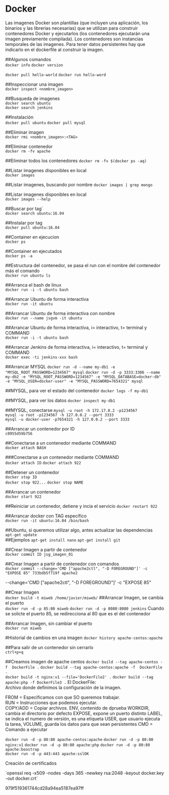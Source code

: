 # Docker #
Las imagenes Docker son plantillas (que incluyen una aplicación, los binarios y las librerias necesarias) que se utilizan para construir contenedores Docker y ejecutarlos (los contenedores ejecutarán una imagen previamente compilada).
Los contenedores son instancias temporales de las imagenes. Para tener datos persistentes hay que indicarlo en el dockerfile al construir la imagen.

##Algunos comandos  
`docker info`
`docker version`

`docker pull hello-world`
`docker run hello-word`

##Inspeccionar una imagen  
`docker inspect <nombre_imagen>`

##Busqueda de imagenes  
`docker search ubuntu`  
`docker search jenkins`

##Instalación  
`docker pull ubuntu`
`docker pull mysql`

##Eliminar imagen  
`docker rmi <nombre_imagen>:<TAG>`  

##Eliminar contenedor  
`docker rm -fv apache`  

##Eliminar todos los contenedores
`docker rm -fv $(docker ps -aq)`  

##Listar imagenes disponibles en local  
`docker images`

##Listar imagenes, buscando por nombre
`docker images | grep mongo`

##Listar imagenes disponibles en local  
`docker images --help`

##Buscar por tag´  
`docker search ubuntu:16.04`  

##Instalar por tag  
`docker pull ubuntu:16.04`

##Container en ejecucion  
`docker ps`

##Container en ejecutados  
`docker ps -a`

##Estructura del contenedor, se pasa el run con el nombre del contenedor más el comando  
`docker run ubuntu ls`

##Arranca el bash de linux  
`docker run -i -t ubuntu bash`

##Arrancar Ubuntu de forma interactiva  
`docker run -it ubuntu`

##Arrancar Ubuntu de forma interactiva con nombre  
`docker run --name jsgvm -it ubuntu`

##Arrancar Ubuntu de forma interactiva, i= interactivo, t= terminal y COMMAND  
`docker run -i -t ubuntu bash`  

##Arrancar Jenkins de forma interactiva, i= interactivo, t= terminal y COMMAND  
`docker exec -ti jenkins-xxx bash`  

##Arrancar MYSQL
`docker run -d --name my-db1 -e "MYSQL_ROOT_PASSWORD=1234567" mysql`
`docker run -d -p 3333:3306 --name my-db2 -e "MYSQL_ROOT_PASSWORD=1234567" -e "MYSQL_DATABASE=docker-db" -e "MYSQL_USER=docker-user" -e "MYSQL_PASSWORD=7654321" mysql
`

##MYSQL, para ver el estado del contenedor
`docker logs -f my-db1`

##MYSQL, para ver los datos 
`docker inspect my-db1`  

##MYSQL, conectarse
`mysql -u root -h 172.17.0.2 -p1234567`  
`mysql -u root -p1234567 -h 127.0.0.2 --port 3333`  
`mysql -u docker-user -p7654321 -h 127.0.0.2 --port 3333`

##Arrancar un contenedor por ID  
`c0955d59b756`

##Conectarse a un contenedor mediante COMMAND  
`docker attach BASH`

###Conectarse a un contenedor mediante COMMAND  
`docker attach ID`
`docker attach 922`

##Detener un contenedor  
`docker stop ID`  
`docker stop 922...`
`docker stop NAME`

##Arrancar un contenedor  
`docker start 922`  

##Reiniciar un contenedor, detiene y incia el servicio 
`docker restart 922`

##Arrancar docker con TAG específico  
`docker run -it ubuntu:16.04 /bin/bash`

##Ubuntu, si queremos utilizar algo, antes actualizar las dependencias  
`apt-get update`  
##Ejemplos
`apt-get install nano`
`apt-get install git`

##Crear Imagen a partir de contenedor  
`docker commit ID jsg_imagen_01`

##Crear Imagen a partir de contenedor con comandos  
`docker commit --change='CMD ["apache2ctl", "-D FOREGROUND"]' -c "EXPOSE 85" 733bdb5f719f apache2`

--change='CMD ["apache2ctl", "-D FOREGROUND"]' -c "EXPOSE 85"

##Crear Imagen  
`docker build -t miweb /home/javier/miweb/`
##Arrancar Imagen, se cambia el puerto  
`docker run -d -p 85:80 miweb`
`docker run -d -p 8080:8080 jenkins`
Cuando se solicte el puerto 85, se redirecciona al 80 que es el del contenedor

##Arrancar Imagen, sin cambiar el puerto  
`docker run miweb`

#Historial de cambios en una imagen
`docker history apache-centos:apache`   

##Para salir de un contenedor sin cerrarlo  
`ctrl+p+q`

##Creamos imagen de apache centos
`docker build --tag apache-centos -f  DockerFile .`
`docker build --tag apache-centos:apache -f  DockerFile .`  
`docker build -t nginx:v1 --file='DockerFile2' .`
`docker build --tag apache:php -f DockerFile3 .`
El DockerFile:  
Archivo donde definimos la configuración de la imagen. 

FROM = Especificamos con que SO queremos trabajar.  
RUN =  Instrucciones que podemos ejecutar.  
COPY/ADD = Copiar archivos.
ENV, contenido de dprueba
WORKDIR, cambia el directorio por defecto
EXPOSE, expone un puerto distinto
LABEL, se indica el numero de versión, es una etiqueta
USER, que usuario ejecuta la tarea,
VOLUME, guarda los datos para que sean persistentes
CMD = Comando a ejecutar


`docker run -d -p 80:80 apache-centos:apache` 
`docker run -d -p 80:80 nginx:v1` 
`docker run -d -p 80:80 apache:php`
`docker run -d -p 80:80 apache:boostrap`  
`docker run -d -p 443:443 apache:sslOK`

Creación de certificados

´openssl req -x509 -nodes -days 365 -newkey rsa:2048 -keyout docker.key -out docker.crt´


979f519361744cd28a94ea5187ea97ff
